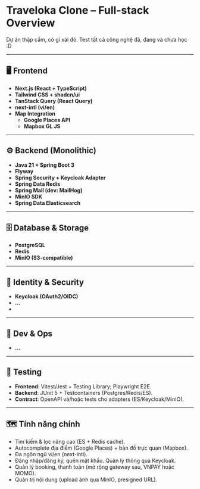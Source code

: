 # Traveloka Clone – Full-stack Overview

Dự án thập cẩm, có gì xài đó. Test tất cả công nghệ đã, đang và chưa học :D

---

## 🖥️ Frontend

- **Next.js (React + TypeScript)**
- **Tailwind CSS + shadcn/ui**
- **TanStack Query (React Query)**
- **next-intl (vi/en)**
- **Map Integration**
  - **Google Places API**
  - **Mapbox GL JS**

---

## ⚙️ Backend (Monolithic)

- **Java 21 + Spring Boot 3**
- **Flyway**
- **Spring Security + Keycloak Adapter**
- **Spring Data Redis**
- **Spring Mail (dev: MailHog)**
- **MinIO SDK**
- **Spring Data Elasticsearch**

---

## 🗄️ Database & Storage

- **PostgreSQL**
- **Redis**
- **MinIO (S3-compatible)**

---

## 🔐 Identity & Security

- **Keycloak (OAuth2/OIDC)**
- **...**
- 
---

## 🧰 Dev & Ops

- **...**

---

## 🧪 Testing 

- **Frontend**: Vitest/Jest + Testing Library; Playwright E2E.
- **Backend**: JUnit 5 + Testcontainers (Postgres/Redis/ES).
- **Contract**: OpenAPI và/hoặc tests cho adapters (ES/Keycloak/MinIO).

---

## 🗺️ Tính năng chính 

- Tìm kiếm & lọc nâng cao (ES + Redis cache).
- Autocomplete địa điểm (Google Places) + bản đồ trực quan (Mapbox).
- Đa ngôn ngữ vi/en (next-intl).
- Đăng nhập/đăng ký, quên mật khẩu. Quản lý thông qua Keycloak.
- Quản lý booking, thanh toán (mở rộng gateway sau, VNPAY hoặc MOMO).
- Quản trị nội dung (upload ảnh qua MinIO, presigned URL).

